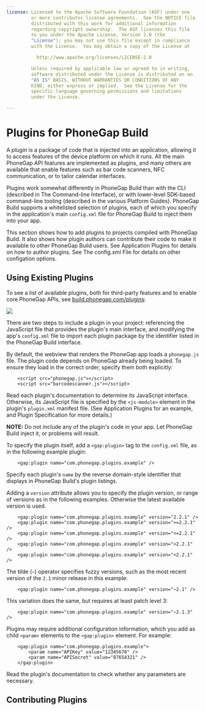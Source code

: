 ```yaml
---
license: Licensed to the Apache Software Foundation (ASF) under one
         or more contributor license agreements.  See the NOTICE file
         distributed with this work for additional information
         regarding copyright ownership.  The ASF licenses this file
         to you under the Apache License, Version 2.0 (the
         "License"); you may not use this file except in compliance
         with the License.  You may obtain a copy of the License at

           http://www.apache.org/licenses/LICENSE-2.0

         Unless required by applicable law or agreed to in writing,
         software distributed under the License is distributed on an
         "AS IS" BASIS, WITHOUT WARRANTIES OR CONDITIONS OF ANY
         KIND, either express or implied.  See the License for the
         specific language governing permissions and limitations
         under the License.

---
```


# Plugins for PhoneGap Build

A _plugin_ is a package of code that is injected into an application,
allowing it to access features of the device platform on which it
runs.  All the main PhoneGap API features are implemented as plugins,
and many others are available that enable features such as bar code
scanners, NFC communication, or to tailor calendar interfaces.

Plugins work somewhat differently in PhoneGap Build than with the CLI
(described in The Command-line Interface), or with lower-level
SDK-based command-line tooling (described in the various Platform
Guides).  PhoneGap Build supports a whitelisted selection of plugins,
each of which you specify in the application's main `config.xml` file
for PhoneGap Build to inject them into your app.

This section shows how to add plugins to projects compiled with
PhoneGap Build. It also shows how plugin authors can contribute their
code to make it available to other PhoneGap Build users.  See
Application Plugins for details on how to author plugins. See The
config.xml File for details on other configation options.

## Using Existing Plugins

To see a list of available plugins, both for third-party features and
to enable core PhoneGap APIs, see
[build.phonegap.com/plugins](https://build.phonegap.com/plugins):

![](img/guide/phonegap-build/plugins/plugin_listing.png)

There are two steps to include a plugin in your project: referencing
the JavaScript file that provides the plugin's main interface, and
modifying the app's `config.xml` file to import each plugin package by
the identifier listed in the PhoneGap Build interface.

By default, the webview that renders the PhoneGap app loads a
`phonegap.js` file. The plugin code depends on PhoneGap already being
loaded. To ensure they load in the correct order, specify them both
explicitly:

        <script src="phonegap.js"></script>
        <script src="barcodescanner.js"></script>

Read each plugin's documentation to determine its JavaScript
interface. Otherwise, its JavaScript file is specified by the
`<js-module>` element in the plugin's `plugin.xml` manifest file. (See
Application Plugins for an example, and Plugin Specification for
more details.)

__NOTE:__ Do not include any of the plugin's code in your app.  Let
PhoneGap Build inject it, or problems will result.

To specify the plugin itself, add a `<gap:plugin>` tag to the
`config.xml` file, as in the following example plugin:

        <gap:plugin name="com.phonegap.plugins.example" />

Specify each plugin's `name` by the reverse domain-style identifier
that displays in PhoneGap Build's plugin listings.

Adding a `version` attribute allows you to specify the plugin version,
or range of versions as in the following examples. Otherwise the
latest available version is used.

        <gap:plugin name="com.phonegap.plugins.example" version="2.2.1" />
        <gap:plugin name="com.phonegap.plugins.example" version=">=2.2.1" />
        <gap:plugin name="com.phonegap.plugins.example" version="<=2.2.1" />
        <gap:plugin name="com.phonegap.plugins.example" version=">2.2.1" />
        <gap:plugin name="com.phonegap.plugins.example" version="<2.2.1" />

The tilde (`~`) operator specifies fuzzy versions, such as the most
recent version of the `2.1` minor release in this example:

        <gap:plugin name="com.phonegap.plugins.example" version="~2.1" />

This variation does the same, but requires at least patch level 3:

        <gap:plugin name="com.phonegap.plugins.example" version="~2.1.3" />

Plugins may require additional configuration information, which you
add as child `<param>` elements to the `<gap:plugin>` element. For
example:

        <gap:plugin name="com.phonegap.plugins.example">
            <param name="APIKey" value="12345678" />
            <param name="APISecret" value="87654321" />
        </gap:plugin>

Read the plugin's documentation to check whether any parameters are
necessary.

## Contributing Plugins

